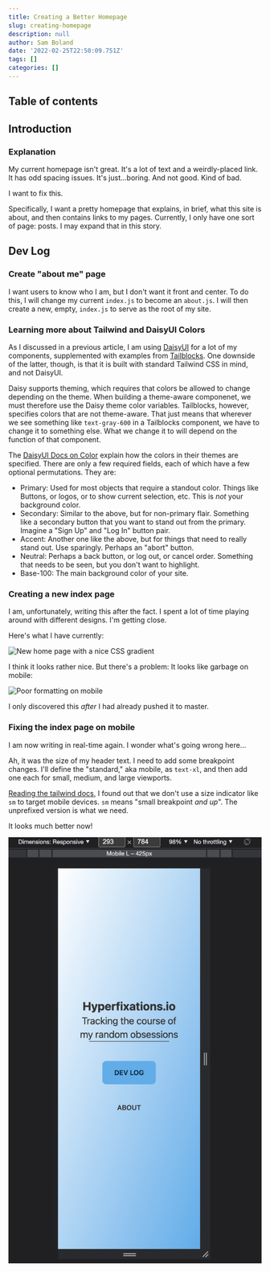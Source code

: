 ```yaml
---
title: Creating a Better Homepage
slug: creating-homepage
description: null
author: Sam Boland
date: '2022-02-25T22:50:09.751Z'
tags: []
categories: []
---
```


## Table of contents

## Introduction

### Explanation

My current homepage isn't great. It's a lot of text and a weirdly-placed link. It has odd spacing issues. It's just...boring. And not good. Kind of bad.

I want to fix this.

Specifically, I want a pretty homepage that explains, in brief, what this site is about, and then contains links to my pages. Currently, I only have one sort of page: posts. I may expand that in this story.

## Dev Log

### Create "about me" page

I want users to know who I am, but I don't want it front and center. To do this, I will change my current `index.js` to become an `about.js`. I will then create a new, empty, `index.js` to serve as the root of my site.

### Learning more about Tailwind and DaisyUI Colors

As I discussed in a previous article, I am using [DaisyUI](https://daisyui.com/) for a lot of my components, supplemented with examples from [Tailblocks](https://tailblocks.cc/). One downside of the latter, though, is that it is built with standard Tailwind CSS in mind, and not DaisyUI.

Daisy supports theming, which requires that colors be allowed to change depending on the theme. When building a theme-aware componenet, we must therefore use the Daisy theme color variables. Tailblocks, however, specifies colors that are not theme-aware. That just means that wherever we see something like `text-gray-600` in a Tailblocks component, we have to change it to something else. What we change it to will depend on the function of that component.

The [DaisyUI Docs on Color](https://daisyui.com/docs/colors/) explain how the colors in their themes are specified. There are only a few required fields, each of which have a few optional permutations. They are:

- Primary: Used for most objects that require a standout color. Things like Buttons, or logos, or to show current selection, etc. This is *not* your background color.
- Secondary: Similar to the above, but for non-primary flair. Something like a secondary button that you want to stand out from the primary. Imagine a "Sign Up" and "Log In" button pair.
- Accent: Another one like the above, but for things that need to really stand out. Use sparingly. Perhaps an "abort" button.
- Neutral: Perhaps a back button, or log out, or cancel order. Something that needs to be seen, but you don't want to highlight.
- Base-100: The main background color of your site.

### Creating a new index page

I am, unfortunately, writing this after the fact. I spent a lot of time playing around with different designs. I'm getting close.

Here's what I have currently:

![New home page with a nice CSS gradient](/Screen%20Shot%202022-02-26%20at%202.50.13%20PM.png)

I think it looks rather nice. But there's a problem: It looks like garbage on mobile:

![Poor formatting on mobile](/Screen%20Shot%202022-02-26%20at%202.51.31%20PM.png)

I only discovered this *after* I had already pushed it to master.

### Fixing the index page on mobile

I am now writing in real-time again. I wonder what's going wrong here...

Ah, it was the size of my header text. I need to add some breakpoint changes. I'll define the "standard," aka mobile, as `text-xl`, and then add one each for small, medium, and large viewports.

[Reading the tailwind docs](https://tailwindcss.com/docs/responsive-design#targeting-a-single-breakpoint), I found out that we don't use a size indicator like `sm` to target mobile devices. `sm` means "small breakpoint *and up*". The unprefixed version is what we need.

It looks much better now!

![Image showing that there is no more weird white space at the bottom of the mobile view](../public/Screen%20Shot%202022-02-26%20at%203.37.00%20PM.png)

